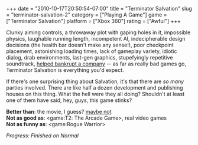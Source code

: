 +++
date = "2010-10-17T20:50:54-07:00"
title = "Terminator Salvation"
slug = "terminator-salvation-2"
category = ["Playing A Game"]
game = ["Terminator Salvation"]
platform = ["Xbox 360"]
rating = ["Awful"]
+++

Clunky aiming controls, a throwaway plot with gaping holes in it, impossible physics, laughable running length, incompetent AI, indecipherable design decisions (the health bar doesn't make any sense!), poor checkpoint placement, astonishing loading times, lack of gameplay variety, idiotic dialog, drab environments, last-gen graphics, stupefyingly repetitive soundtrack, <a href="http://www.joystiq.com/2009/08/12/bionic-commando-developer-grin-closes/">helped bankrupt a company</a> -- as far as really bad games go, Terminator Salvation is everything you'd expect.

If there's one surprising thing about Salvation, it's that there are <i>so many</i> parties involved.  There are like half a dozen development and publishing houses on this thing.  What the hell were they all doing?  Shouldn't at least one of them have said, hey, guys, this game stinks?

<b>Better than</b>: the movie, I guess? <a href="http://www.rottentomatoes.com/m/terminator_4/">maybe not</a>  
<b>Not as good as</b>: <game:T2: The Arcade Game>, real video games  
<b>Not as funny as</b>: <game:Rogue Warrior>

<i>Progress: Finished on Normal</i>